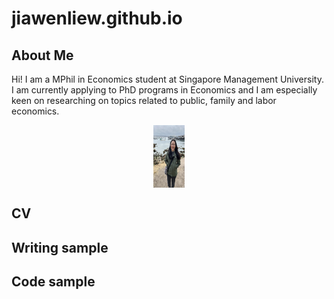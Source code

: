 # jiawenliew.github.io

## About Me
Hi! I am a MPhil in Economics student at Singapore Management University. I am currently applying to PhD programs in Economics and I am especially keen on researching on topics related to public, family and labor economics.

<div style="text-align: center;">
  <img src="me.jpeg" alt="At the beautiful Monterey Bay" style="display: block; margin: 0 auto;" width="50" height="100">
</div>

## CV

## Writing sample

## Code sample

